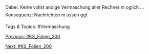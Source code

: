 Dabei:
Keine vollst andige Vermaschung
aller Rechner m oglich ...
Konsequenz:
Nachrichten m ussen ggf.

   Tags & Topics:
   #Vermaschung

[Previous: #KS_Folien_200](KS_Folien_200.md)

[Next: #KS_Folien_200](KS_Folien_200.md)
